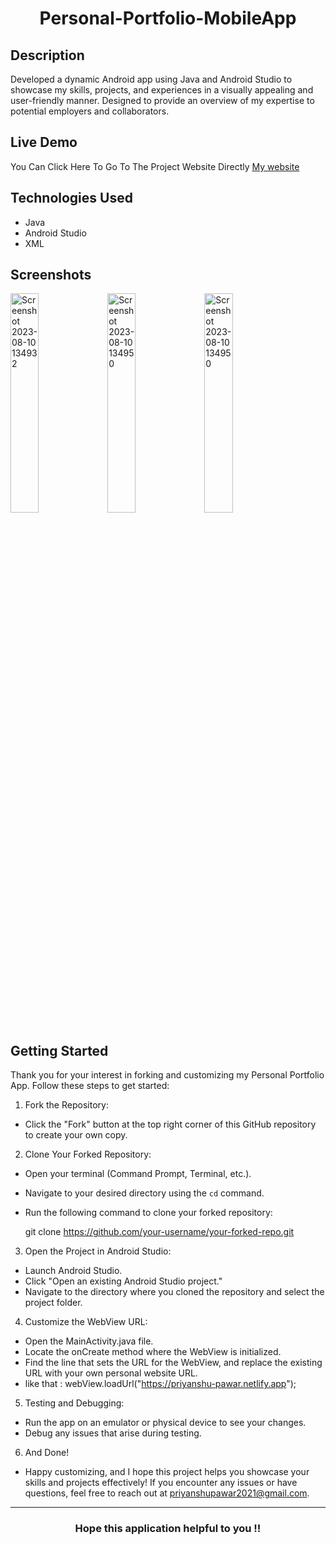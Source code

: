 
<h1 align="center">Personal-Portfolio-MobileApp

## Description
Developed a dynamic Android app using Java and Android Studio to showcase my skills, projects, and experiences in a visually appealing and user-friendly manner. Designed to provide an overview of my expertise to potential employers and collaborators.

## Live Demo
You Can Click Here To Go To The Project Website Directly [My website](https://priyanshu-pawar.netlify.app/)

## Technologies Used
- Java 
- Android Studio
- XML

## Screenshots
<img width="30%" alt="Screenshot 2023-08-10 134932" src="https://github.com/Priyanshu-Pawar/Personal-Portfolio-MobileApp/assets/93826653/65370581-6113-47cb-8b78-f4565f18b036">

<img width="30%" alt="Screenshot 2023-08-10 134950" src="https://github.com/Priyanshu-Pawar/Personal-Portfolio-MobileApp/assets/93826653/e0059875-3e0e-4680-b3e7-4250e6277108">

<img width="30%" alt="Screenshot 2023-08-10 134950" src="https://github.com/Priyanshu-Pawar/Personal-Portfolio-MobileApp/assets/93826653/fbcd0e90-5045-4be0-9f48-8193b81edc67">

## Getting Started
Thank you for your interest in forking and customizing my Personal Portfolio App. Follow these steps to get started:

1. Fork the Repository:
- Click the "Fork" button at the top right corner of this GitHub repository to create your own copy.

2. Clone Your Forked Repository:
- Open your terminal (Command Prompt, Terminal, etc.).
- Navigate to your desired directory using the `cd` command.
- Run the following command to clone your forked repository:
  
   git clone https://github.com/your-username/your-forked-repo.git

3. Open the Project in Android Studio:
- Launch Android Studio.
- Click "Open an existing Android Studio project."
- Navigate to the directory where you cloned the repository and select the project folder.

4. Customize the WebView URL:
- Open the MainActivity.java file.
- Locate the onCreate method where the WebView is initialized.
- Find the line that sets the URL for the WebView, and replace the existing URL with your own personal website URL.
- like that : webView.loadUrl("https://priyanshu-pawar.netlify.app");

5. Testing and Debugging:
- Run the app on an emulator or physical device to see your changes.
- Debug any issues that arise during testing.

6. And Done!
- Happy customizing, and I hope this project helps you showcase your skills and projects effectively! If you encounter any issues or have questions, feel free to reach out at priyanshupawar2021@gmail.com.
---
<h3 align="center">Hope this application helpful to you !!</h3>
